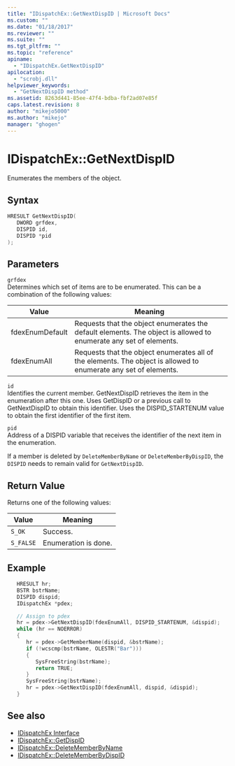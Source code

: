 ```yaml
---
title: "IDispatchEx::GetNextDispID | Microsoft Docs"
ms.custom: ""
ms.date: "01/18/2017"
ms.reviewer: ""
ms.suite: ""
ms.tgt_pltfrm: ""
ms.topic: "reference"
apiname:
  - "IDispatchEx.GetNextDispID"
apilocation:
  - "scrobj.dll"
helpviewer_keywords:
  - "GetNextDispID method"
ms.assetid: 8263d441-85ee-47f4-bdba-fbf2ad07e85f
caps.latest.revision: 8
author: "mikejo5000"
ms.author: "mikejo"
manager: "ghogen"
---
```

# IDispatchEx::GetNextDispID

Enumerates the members of the object.

## Syntax

```cpp
HRESULT GetNextDispID(
   DWORD grfdex,
   DISPID id,
   DISPID *pid
);
```

## Parameters

`grfdex`\
Determines which set of items are to be enumerated. This can be a combination of the following values:

|Value|Meaning|
|-----------|-------------|
|fdexEnumDefault|Requests that the object enumerates the default elements. The object is allowed to enumerate any set of elements.|
|fdexEnumAll|Requests that the object enumerates all of the elements. The object is allowed to enumerate any set of elements.|

`id`\
Identifies the current member. GetNextDispID retrieves the item in the enumeration after this one. Uses GetDispID or a previous call to GetNextDispID to obtain this identifier. Uses the DISPID_STARTENUM value to obtain the first identifier of the first item.

`pid`\
Address of a DISPID variable that receives the identifier of the next item in the enumeration.

If a member is deleted by `DeleteMemberByName` or `DeleteMemberByDispID`, the `DISPID` needs to remain valid for `GetNextDispID`.

## Return Value

Returns one of the following values:

|Value|Meaning|
|-|-|
|`S_OK`|Success.|
|`S_FALSE`|Enumeration is done.|

## Example

```cpp
   HRESULT hr;
   BSTR bstrName;
   DISPID dispid;
   IDispatchEx *pdex;

   // Assign to pdex
   hr = pdex->GetNextDispID(fdexEnumAll, DISPID_STARTENUM, &dispid);
   while (hr == NOERROR)
   {
      hr = pdex->GetMemberName(dispid, &bstrName);
      if (!wcscmp(bstrName, OLESTR("Bar")))
      {
         SysFreeString(bstrName);
         return TRUE;
      }
      SysFreeString(bstrName);
      hr = pdex->GetNextDispID(fdexEnumAll, dispid, &dispid);
   }
```

## See also

- [IDispatchEx Interface](../../winscript/reference/idispatchex-interface.md)
- [IDispatchEx::GetDispID](../../winscript/reference/idispatchex-getdispid.md)
- [IDispatchEx::DeleteMemberByName](../../winscript/reference/idispatchex-deletememberbyname.md)
- [IDispatchEx::DeleteMemberByDispID](../../winscript/reference/idispatchex-deletememberbydispid.md)